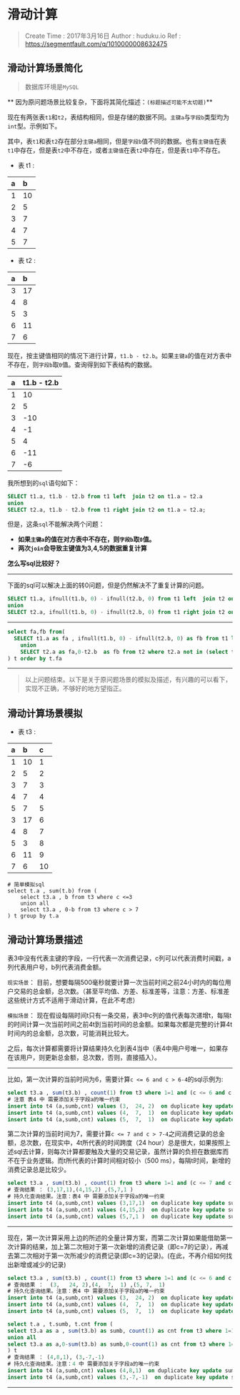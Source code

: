 
# 滑动计算

> Create Time : 2017年3月16日 Author : huduku.io Ref : https://segmentfault.com/q/1010000008632475

## 滑动计算场景简化

> 数据库环境是`MySQL`

** 因为原问题场景比较复杂，下面将其简化描述：`(标题描述可能不太切题)`**

现在有两张表`t1`和`t2`，表结构相同，但是存储的数据不同。`主键a`与`字段b`类型均为`int`型。示例如下。

其中，表`t1`和表`t2`存在部分`主键a`相同，但是`字段b`值不同的数据。也有`主键值`在表`t1`中存在，但是表`t2`中不存在，或者`主键值`在表`t2`中存在，但是表`t1`中不存在。


* 表 t1 : 

| a | b |
| :--- | :---|
| 1 | 10 |
| 2 | 5  |
| 3 | 7  |
| 4 | 7  |
| 5 | 7  |

* 表 t2 : 

| a | b |
| :--- | :---|
| 3 | 17 |
| 4 | 8  |
| 5 | 3  |
| 6 | 11 |
| 7 | 6  |

现在，按主键值相同的情况下进行计算，`t1.b - t2.b`。如果`主键a`的值在对方表中不存在，则`字段b`取`0`值。查询得到如下表结构的数据。

| a | t1.b - t2.b |
| :--- | :---|
| 1 | 10 |
| 2 | 5  |
| 3 | -10|
| 4 | -1 |
| 5 | 4  |
| 6 | -11|
| 7 | -6  |

我所想到的`sql`语句如下：
```sql
SELECT t1.a, t1.b - t2.b from t1 left  join t2 on t1.a = t2.a
union
SELECT t2.a, t1.b - t2.b from t1 right join t2 on t1.a = t2.a;
```

但是，这条`sql`不能解决两个问题：
* **如果`主键a`的值在对方表中不存在，则`字段b`取`0`值。**
* **两次`join`会导致主键值为3,4,5的数据重复计算**

**怎么写sql比较好？**

---

下面的sql可以解决上面的转0问题，但是仍然解决不了重复计算的问题。
```sql
SELECT t1.a, ifnull(t1.b, 0) - ifnull(t2.b, 0) from t1 left  join t2 on t1.a = t2.a
union
SELECT t2.a, ifnull(t1.b, 0) - ifnull(t2.b, 0) from t1 right join t2 on t1.a = t2.a;
```

---

```sql
select fa,fb from(
  SELECT t1.a as fa , ifnull(t1.b, 0) - ifnull(t2.b, 0) as fb from t1 left  join t2 on t1.a = t2.a
	union
	SELECT t2.a as fa,0-t2.b  as fb from t2 where t2.a not in (select t1.a from t1 )
) t order by t.fa

```

---

> 以上问题结束。以下是关于原问题场景的模拟及描述，有兴趣的可以看下，实现不正确，不够好的地方望指正。

## 滑动计算场景模拟

* 表 t3 : 

| a | b | c |
| :--- | :---| :--- |
| 1 | 10 | 1 |
|2 |	5 |	2 |
|3 |	7 |	3 |
|4 |	7 |	4 |
|5 |	7 |	5 |
|3 |	17 |	6 |
|4 |	8 |	7 |
|5 |	3 |	8 |
|6 |	11 |	9 |
|7 |	6 |	10 |


```
# 简单模拟sql
select t.a , sum(t.b) from (
	select t3.a , b from t3 where c <=3
	union all
	select t3.a , 0-b from t3 where c > 7
) t group by t.a
```

## 滑动计算场景描述

表3中没有代表主键的字段，一行代表一次消费记录，c列可以代表消费时间戳，a列代表用户号，b列代表消费金额。

`现实场景`： 目前，想要每隔500毫秒就要计算一次当前时间之前24小时内的每位用户交易的总金额，总次数。（甚至平均值、方差、标准差等，注意：方差、标准差这些统计方式不适用于滑动计算，在此不考虑）

`模拟场景`： 现在假设每隔时间t只有一条交易，表3中c列的值代表每次递增t，每隔t的时间计算一次当前时间之前4t到当前时间的总金额。如果每次都是完整的计算4t时间内的总金额，总次数，可能消耗比较大。

之后，每次计算都需要将计算结果持久化到表4当中（表4中用户号唯一，如果存在该用户，则更新总金额，总次数，否则，直接插入）。

---
比如，第一次计算的当前时间为6，需要计算`c <= 6 and c > 6-4`的sql示例为:

```sql
select t3.a , sum(t3.b) , count(1) from t3 where 1=1 and (c <= 6 and c > 6-4) group by t3.a;
# 注意 表4 中 需要添加关于字段a的唯一约束
insert into t4 (a,sumb,cnt) values (3,	24,	2)  on duplicate key update sumb = 24 , cnt = 2;
insert into t4 (a,sumb,cnt) values (4,	7,	1)  on duplicate key update sumb = 7  , cnt = 1;
insert into t4 (a,sumb,cnt) values (5,	7,	1)  on duplicate key update sumb = 7  , cnt = 1;
```

第二次计算的当前时间为7，需要计算`c <= 7 and c > 7-4`之间消费记录的总金额，总次数，在现实中，4t所代表的时间跨度（24 hour）总是很大，如果按照上述sql去计算，则每次计算都要触及大量的交易记录，虽然计算的负担在数据库而不在于业务逻辑。而t所代表的计算时间相对较小（500 ms），每隔t时间，新增的消费记录总是比较少。

```sql
select t3.a , sum(t3.b) , count(1) from t3 where 1=1 and (c <= 7 and c > 7-4) group by t3.a;
# 查询结果 ： (3,17,1),(4,15,2) ,(5,7,1 )
# 持久化查询结果。注意：表4 中 需要添加关于字段a的唯一约束
insert into t4 (a,sumb,cnt) values (3,17,1)  on duplicate key update sumb = 17 , cnt = 1;
insert into t4 (a,sumb,cnt) values (4,15,2)  on duplicate key update sumb = 15 , cnt = 2;
insert into t4 (a,sumb,cnt) values (5,7,1 )  on duplicate key update sumb = 7  , cnt = 1;
```

---

现在，第一次计算采用上边的所述的全量计算方案，而第二次计算如果能借助第一次计算的结果，加上第二次相对于第一次新增的消费记录（即c=7的记录），再减去第二次相对于第一次所减少的消费记录(即c=3的记录)。(在此，不再介绍如何找出新增或减少的记录)

```sql
select t3.a , sum(t3.b) , count(1) from t3 where 1=1 and (c <= 6 and c > 6-4) group by t3.a;
# 查询结果 ：  (3,	24,	2),(4,	7,	1) ,(5,	7,	1)
# 持久化查询结果。注意：表4 中 需要添加关于字段a的唯一约束
insert into t4 (a,sumb,cnt) values (3,	24,	2)  on duplicate key update sumb = 24 , cnt = 2;
insert into t4 (a,sumb,cnt) values (4,	7,	1)  on duplicate key update sumb = 7  , cnt = 1;
insert into t4 (a,sumb,cnt) values (5,	7,	1)  on duplicate key update sumb = 7  , cnt = 1;
```


```sql
select t.a , t.sumb, t.cnt from (
select t3.a as a , sum(t3.b) as sumb, count(1) as cnt from t3 where 1=1 and c=7 group by t3.a
union all 
select t3.a as a,0-sum(t3.b) as sumb,0-count(1) as cnt from t3 where 1=1 and c=3 group by t3.a
) t
# 查询结果 ： (4,8,1), (3,-7,-1)
# 持久化查询结果。注意：4 中 需要添加关于字段a的唯一约束
insert into t4 (a,sumb,cnt) values (4,8,1)  on duplicate key update sumb = sumb+8 , cnt = cnt+1;
insert into t4 (a,sumb,cnt) values (3,-7,-1)  on duplicate key update sumb = sumb-7  , cnt = cnt-1;
```




---

